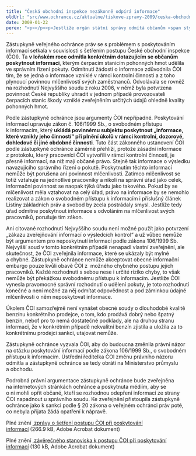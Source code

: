 ```yaml
---
title: "Česká obchodní inspekce nezákonně odpírá informace"
oldUrl: "src/www.ochrance.cz/aktualne/tiskove-zpravy-2009/ceska-obchodni-inspekce-nezakonne-odpira-informace"
date: 2009-01-22
perex: "<p></p><p>Jestliže orgán státní správy odmítá občanům <span style=\"FONT-WEIGHT: bold\">poskytnout informace</span> o výsledcích správního řízení bez zákonného důvodu, porušuje tím zákon. Setrvávání na takovém postoji navíc vážným způsobem podkopává léta pečlivě budovaný systém transparentnosti a otevřenosti veřejné správy.</p>"
---
```


<!-- imported from the old website -->

<p class="Normln-web" style="TEXT-DECORATION: none">Zástupkyně veřejného ochránce práv se s problémem s poskytováním informací setkala v souvislosti s šetřením postupu České obchodní inspekce (ČOI). Ta <span style="FONT-WEIGHT: bold">v loňském roce </span><span style="FONT-WEIGHT: bold">odmítla </span><span style="FONT-WEIGHT: bold">konkrétním </span><span style="FONT-WEIGHT: bold">dotazujícím se občanům poskytnout informaci</span>, kterým čerpacím stanicím pohonných hmot udělila ve správním řízení pokuty. Odmítnutí žádosti o informace zdůvodnila ČOI tím, že se jedná o informace vzniklé v rámci kontrolní činnosti a z toho plynoucí povinnou mlčenlivostí svých zaměstnanců. Odvolávala se rovněž na rozhodnutí Nejvyššího soudu z roku 2006, v němž byla potvrzena povinnost České republiky uhradit v jednom případě provozovateli čerpacích stanic škody vzniklé zveřejněním určitých údajů ohledně kvality pohonných hmot.</p><p class="Normln-web" style="TEXT-DECORATION: none">Podle zástupkyně ochránce jsou argumenty ČOI nepřípadné. Poskytování informací upravuje zákon č. 106/1999 Sb., o svobodném přístupu k informacím, který <span style="FONT-WEIGHT: bold">ukládá povinnému subjektu poskytnou</span><span style="FONT-WEIGHT: bold">t</span><span style="FONT-WEIGHT: bold"> „informace, které vznikly jeho činností</span><span style="FONT-WEIGHT: bold">“</span><span style="FONT-WEIGHT: bold"> při plnění úkolů v rámci kontrolní, dozorové, </span><span style="FONT-WEIGHT: bold">dohledové</span><span style="FONT-WEIGHT: bold"> či jiné obdobné činnosti</span>. Tuto část zákonného ustanovení ČOI podle zástupkyně ochránce záměrně přehlíží, protože zásadní informace z protokolu, který pracovníci ČOI vytvořili v rámci kontrolní činnosti, je přesně informací, na níž mají občané právo. Stejně tak informace o výsledku navazujícího správního řízení o pokutě. Poskytnutím těchto informací nemůže být porušena ani povinnost mlčenlivosti. Zatímco mlčenlivost se totiž vztahuje na jednotlivé pracovníky a nikoli na správní úřad jako celek, informační povinnost se naopak týká úřadu jako takového. Pokud by se mlčenlivost měla vztahovat na celý úřad, právo na informace by se nemohlo realizovat a zákon o svobodném přístupu k informacím i příslušný článek Listiny základních práv a svobod by zcela postrádaly smysl. Jestliže tedy úřad odmítne poskytnout informace s odvoláním na mlčenlivost svých pracovníků, porušuje tím zákon.</p><p class="Normln-web" style="TEXT-DECORATION: none">Ani citované rozhodnutí Nejvyššího soudu není možné použít jako potvrzení „zákazu zveřejňování informací o výsledcích kontrol“ a už vůbec nemůže být argumentem pro neposkytnutí informací podle zákona 106/1999 Sb. Nejvyšší soud v tomto konkrétním případě nenapadl vlastní zveřejnění, ale skutečnost, že ČOI zveřejnila informace, které se ukázaly být mylné a chybné. Zástupkyně ochránce nemůže akceptovat obecné informační embargo pouze kvůli obavě ČOI z  možného chybného postupu jejích pracovníků. Každé rozhodnutí s sebou nese i určité riziko chyby, to však nemůže být překážkou svobodnému přístupu k informacím. Jestliže ČOI vynesla pravomocné správní rozhodnutí o udělení pokuty, je toto rozhodnutí konečné a není možné za něj odmítat odpovědnost a pod záminkou údajné mlčenlivosti o něm neposkytovat informace.</p><p class="Normln-web" style="TEXT-DECORATION: none">Úkolem ČOI samozřejmě není vynášet obecné soudy o dlouhodobé kvalitě benzínu konkrétního prodejce, o tom, kdo prodává dobrý nebo špatný benzín, neboť pro to nemá dostatečné podklady, ale na druhou stranu informaci, že v konkrétním případě nekvalitní benzín zjistila a uložila za to konkrétnímu prodejci sankci, utajovat nemůže.</p><p class="Normln-web" style="TEXT-DECORATION: none">Zástupkyně ochránce vyzvala ČOI, aby do budoucna změnila právní názor na otázku poskytování informací podle zákona 106/1999 Sb., o svobodném přístupu k informacím. Ústřední ředitelka ČOI změnu právního názoru odmítla a zástupkyně ochránce se tedy obrátí na Ministerstvo průmyslu a obchodu.</p><p class="Normln-web" style="TEXT-DECORATION: none">Podrobná právní argumentace zástupkyně ochránce bude zveřejněna na internetových stránkách ochránce a poskytnuta médiím, aby se o ni mohli opřít občané, kteří se rozhodnou odepření informací ze strany ČOI napadnout u správního soudu. Ke zveřejnění přistoupila zástupkyně ochránce jako k sankci podle § 20 zákona o veřejném ochránci práv poté, co nebyla přijata žádá opatření k nápravě.</p><p class="Normln-web">Plné znění <a title="Otevření do nového okna" href="https://www.ochrance.cz/fileadmin/user_upload/STANOVISKA/pravo_na_informace/Vysledky_statni_kontroly/3186-08-DS-COI-ZZ.pdf" target="_blank"><img alt="" src="https://www.ochrance.cz/typo3/ext/od_linkdesc/icons/pdf.gif" class="od_linkdesc_icon" /> zprávy o šetření postupu ČOI při poskytování informací</a> (266.9 kB, Adobe Acrobat dokument)</p><p class="Normln-web" style="TEXT-DECORATION: none">Plné znění <a title="Otevření do nového okna" href="https://www.ochrance.cz/fileadmin/user_upload/STANOVISKA/pravo_na_informace/Vysledky_statni_kontroly/3186-08-DS-COI-ZSO.pdf" target="_blank"><img alt="" src="https://www.ochrance.cz/typo3/ext/od_linkdesc/icons/pdf.gif" class="od_linkdesc_icon" /> závěrečného stanoviska k postupu ČOI při poskytování informací</a> (130 kB, Adobe Acrobat dokument)</p><p class="Normln-web"> </p><p class="Normln-web"> </p>
